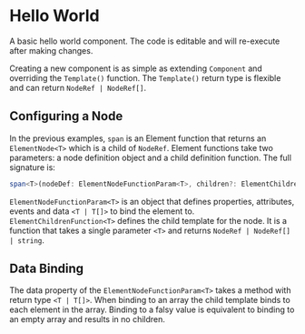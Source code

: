 # Hello World
A basic hello world component. The code is editable and will re-execute after making changes.

<script type="text/javascript" src="../scripts/docHelpers.js"></script>
<div class="example" id="helloWorld">
</div>
<script type="text/javascript">
    CreateSample("helloWorld");
</script>

Creating a new component is as simple as extending `Component` and overriding the `Template()` function. The `Template()` return type is flexible and can return `NodeRef | NodeRef[]`.

<div class="example" id="goodbyeWorld">
</div>
<script type="text/javascript">
    CreateSample("goodbyeWorld");
</script>

## Configuring a Node
In the previous examples, `span` is an Element function that returns an `ElementNode<T>` which is a child of `NodeRef`. Element functions take two parameters: a node definition object and a child definition function. The full signature is:
```typescript
span<T>(nodeDef: ElementNodeFunctionParam<T>, children?: ElementChildrenFunction<T>): ElementNode<T>
```
`ElementNodeFunctionParam<T>` is an object that defines properties, attributes, events and data `<T | T[]>` to bind the element to.  
`ElementChildrenFunction<T>` defines the child template for the node. It is a function that takes a single parameter `<T>` and returns `NodeRef | NodeRef[] | string`.

<div class="example" id="goodbyeWorldProps">
</div>
<script type="text/javascript">
    CreateSample("goodbyeWorldProps");
</script>

## Data Binding
The data property of the `ElementNodeFunctionParam<T>` takes a method with return type `<T | T[]>`. When binding to an array the child template binds to each element in the array. Binding to a falsy value is equivalent to binding to an empty array and results in no children.

<div class="example" id="goodbyeWorldData">
</div>
<script type="text/javascript">
    CreateSample("goodbyeWorldData");
</script>
